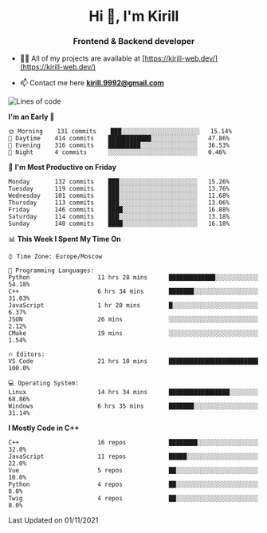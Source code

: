 <h1 align="center">Hi 👋, I'm Kirill</h1>
<h3 align="center">Frontend & Backend developer</h3>

- 👨‍💻 All of my projects are available at [https://kirill-web.dev/](https://kirill-web.dev/)

- 📫 Contact me here **kirill.9992@gmail.com**











<!--START_SECTION:waka-->
![Lines of code](https://img.shields.io/badge/From%20Hello%20World%20I%27ve%20Written-165713%20lines%20of%20code-blue)

**I'm an Early 🐤** 

```text
🌞 Morning    131 commits    ███░░░░░░░░░░░░░░░░░░░░░░   15.14% 
🌆 Daytime    414 commits    ████████████░░░░░░░░░░░░░   47.86% 
🌃 Evening    316 commits    █████████░░░░░░░░░░░░░░░░   36.53% 
🌙 Night      4 commits      ░░░░░░░░░░░░░░░░░░░░░░░░░   0.46%

```
📅 **I'm Most Productive on Friday** 

```text
Monday       132 commits    ███░░░░░░░░░░░░░░░░░░░░░░   15.26% 
Tuesday      119 commits    ███░░░░░░░░░░░░░░░░░░░░░░   13.76% 
Wednesday    101 commits    ███░░░░░░░░░░░░░░░░░░░░░░   11.68% 
Thursday     113 commits    ███░░░░░░░░░░░░░░░░░░░░░░   13.06% 
Friday       146 commits    ████░░░░░░░░░░░░░░░░░░░░░   16.88% 
Saturday     114 commits    ███░░░░░░░░░░░░░░░░░░░░░░   13.18% 
Sunday       140 commits    ████░░░░░░░░░░░░░░░░░░░░░   16.18%

```


📊 **This Week I Spent My Time On** 

```text
⌚︎ Time Zone: Europe/Moscow

💬 Programming Languages: 
Python                   11 hrs 28 mins      █████████████░░░░░░░░░░░░   54.18% 
C++                      6 hrs 34 mins       ███████░░░░░░░░░░░░░░░░░░   31.03% 
JavaScript               1 hr 20 mins        █░░░░░░░░░░░░░░░░░░░░░░░░   6.37% 
JSON                     26 mins             ░░░░░░░░░░░░░░░░░░░░░░░░░   2.12% 
CMake                    19 mins             ░░░░░░░░░░░░░░░░░░░░░░░░░   1.54%

🔥 Editors: 
VS Code                  21 hrs 10 mins      █████████████████████████   100.0%

💻 Operating System: 
Linux                    14 hrs 34 mins      █████████████████░░░░░░░░   68.86% 
Windows                  6 hrs 35 mins       ███████░░░░░░░░░░░░░░░░░░   31.14%

```

**I Mostly Code in C++** 

```text
C++                      16 repos            ████████░░░░░░░░░░░░░░░░░   32.0% 
JavaScript               11 repos            █████░░░░░░░░░░░░░░░░░░░░   22.0% 
Vue                      5 repos             ██░░░░░░░░░░░░░░░░░░░░░░░   10.0% 
Python                   4 repos             ██░░░░░░░░░░░░░░░░░░░░░░░   8.0% 
Twig                     4 repos             ██░░░░░░░░░░░░░░░░░░░░░░░   8.0%

```



 Last Updated on 01/11/2021
<!--END_SECTION:waka-->
